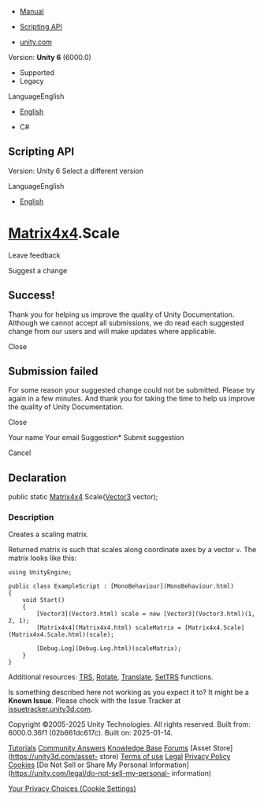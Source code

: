 [ ]()

  * [Manual](../Manual/index.html)
  * [Scripting API](../ScriptReference/index.html)

  * [unity.com](https://unity.com/)

Version: **Unity 6** (6000.0)

  * Supported
  * Legacy

LanguageEnglish

  * [English]()

  * C#

[ ](https://docs.unity3d.com)

## Scripting API

Version: Unity 6 Select a different version

LanguageEnglish

  * [English]()

#  [Matrix4x4](Matrix4x4.html).Scale

Leave feedback

Suggest a change

## Success!

Thank you for helping us improve the quality of Unity Documentation. Although
we cannot accept all submissions, we do read each suggested change from our
users and will make updates where applicable.

Close

## Submission failed

For some reason your suggested change could not be submitted. Please <a>try
again</a> in a few minutes. And thank you for taking the time to help us
improve the quality of Unity Documentation.

Close

Your name Your email Suggestion* Submit suggestion

Cancel

[ ]()

## Declaration

public static [Matrix4x4](Matrix4x4.html) Scale([Vector3](Vector3.html)
vector);

### Description

Creates a scaling matrix.

Returned matrix is such that scales along coordinate axes by a vector `v`. The
matrix looks like this:

    
    
    using UnityEngine;  
      
    public class ExampleScript : [MonoBehaviour](MonoBehaviour.html)
    {
        void Start()
        {
            [Vector3](Vector3.html) scale = new [Vector3](Vector3.html)(1, 2, 1);
            [Matrix4x4](Matrix4x4.html) scaleMatrix = [Matrix4x4.Scale](Matrix4x4.Scale.html)(scale);  
      
            [Debug.Log](Debug.Log.html)(scaleMatrix);
        }
    }

Additional resources: [TRS](Matrix4x4.TRS.html),
[Rotate](Matrix4x4.Rotate.html), [Translate](Matrix4x4.Translate.html),
[SetTRS](Matrix4x4.SetTRS.html) functions.

Is something described here not working as you expect it to? It might be a
**Known Issue**. Please check with the Issue Tracker at
[issuetracker.unity3d.com](https://issuetracker.unity3d.com).

Copyright ©2005-2025 Unity Technologies. All rights reserved. Built from:
6000.0.36f1 (02b661dc617c). Built on: 2025-01-14.

[Tutorials](https://unity3d.com/learn) [Community
Answers](https://answers.unity3d.com) [Knowledge
Base](https://support.unity3d.com/hc/en-us)
[Forums](https://forum.unity3d.com) [Asset Store](https://unity3d.com/asset-
store) [Terms of use](https://docs.unity3d.com/Manual/TermsOfUse.html)
[Legal](https://unity.com/legal) [Privacy
Policy](https://unity.com/legal/privacy-policy)
[Cookies](https://unity.com/legal/cookie-policy) [Do Not Sell or Share My
Personal Information](https://unity.com/legal/do-not-sell-my-personal-
information)

[Your Privacy Choices (Cookie Settings)](javascript:void\(0\);)

